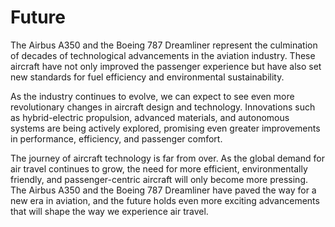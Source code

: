 # Future

The Airbus A350 and the Boeing 787 Dreamliner represent the culmination of decades of technological advancements in the aviation industry. These aircraft have not only improved the passenger experience but have also set new standards for fuel efficiency and environmental sustainability.

As the industry continues to evolve, we can expect to see even more revolutionary changes in aircraft design and technology. Innovations such as hybrid-electric propulsion, advanced materials, and autonomous systems are being actively explored, promising even greater improvements in performance, efficiency, and passenger comfort.

The journey of aircraft technology is far from over. As the global demand for air travel continues to grow, the need for more efficient, environmentally friendly, and passenger-centric aircraft will only become more pressing. The Airbus A350 and the Boeing 787 Dreamliner have paved the way for a new era in aviation, and the future holds even more exciting advancements that will shape the way we experience air travel.